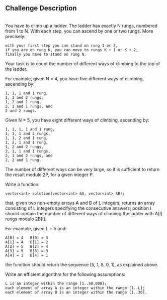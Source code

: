 ## Challenge Description
<br/>
You have to climb up a ladder. The ladder has exactly N rungs, numbered from 1 to N. With each step, you can ascend by one or two rungs. More precisely:

    with your first step you can stand on rung 1 or 2,
    if you are on rung K, you can move to rungs K + 1 or K + 2,
    finally you have to stand on rung N.
    
Your task is to count the number of different ways of climbing to the top of the ladder.

For example, given N = 4, you have five different ways of climbing, ascending by:

    1, 1, 1 and 1 rung,
    1, 1 and 2 rungs,
    1, 2 and 1 rung,
    2, 1 and 1 rungs, and
    2 and 2 rungs.

Given N = 5, you have eight different ways of climbing, ascending by:

    1, 1, 1, 1 and 1 rung,
    1, 1, 1 and 2 rungs,
    1, 1, 2 and 1 rung,
    1, 2, 1 and 1 rung,
    1, 2 and 2 rungs,
    2, 1, 1 and 1 rungs,
    2, 1 and 2 rungs, and
    2, 2 and 1 rung.

The number of different ways can be very large, so it is sufficient to return the result modulo 2P, for a given integer P.

Write a function:

    vector<int> solution(vector<int> &A, vector<int> &B);

that, given two non-empty arrays A and B of L integers, returns an array consisting of L integers specifying the consecutive answers; position I should contain the number of different ways of climbing the ladder with A[I] rungs modulo 2B[I].

For example, given L = 5 and:

    A[0] = 4   B[0] = 3
    A[1] = 4   B[1] = 2
    A[2] = 5   B[2] = 4
    A[3] = 5   B[3] = 3
    A[4] = 1   B[4] = 1
    
the function should return the sequence [5, 1, 8, 0, 1], as explained above.

Write an efficient algorithm for the following assumptions:

    L is an integer within the range [1..50,000];
    each element of array A is an integer within the range [1..L];
    each element of array B is an integer within the range [1..30].
